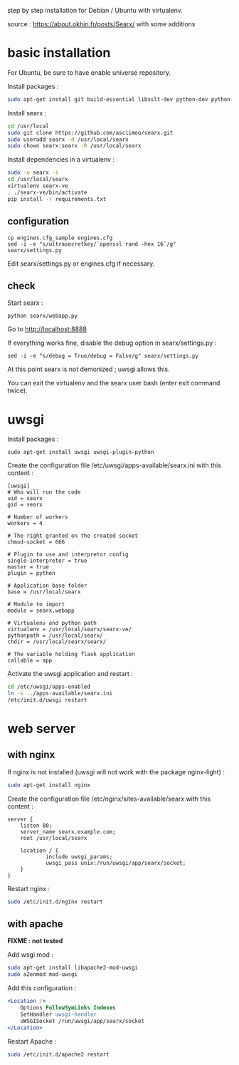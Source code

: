 step by step installation for Debian / Ubuntu with virtualenv.

source : https://about.okhin.fr/posts/Searx/ with some additions

# basic installation

For Ubuntu, be sure to have enable universe repository.

Install packages :
```sh
sudo apt-get install git build-essential libxslt-dev python-dev python-virtualenv
```
Install searx :
```sh
cd /usr/local
sudo git clone https://github.com/asciimoo/searx.git
sudo useradd searx -d /usr/local/searx
sudo chown searx:searx -R /usr/local/searx
```

Install dependencies in a virtualenv :
```sh
sudo -u searx -i
cd /usr/local/searx
virtualenv searx-ve
. ./searx-ve/bin/activate
pip install -r requirements.txt
```

## configuration
```
cp engines.cfg_sample engines.cfg
sed -i -e "s/ultrasecretkey/`openssl rand -hex 16`/g" searx/settings.py
```

Edit searx/settings.py or engines.cfg if necessary.

## check
Start searx :
```
python searx/webapp.py
```

Go to [http://localhost:8888](http://localhost:8888)

If everything works fine, disable the debug option in searx/settings.py :
```
sed -i -e "s/debug = True/debug = False/g" searx/settings.py
```

At this point searx is not demonized ; uwsgi allows this.

You can exit the virtualenv and the searx user bash (enter exit command twice).

# uwsgi

Install packages :
```
sudo apt-get install uwsgi uwsgi-plugin-python
```

Create the configuration file /etc/uwsgi/apps-available/searx.ini with this content :
```
[uwsgi]
# Who will run the code
uid = searx
gid = searx

# Number of workers
workers = 4

# The right granted on the created socket
chmod-socket = 666

# Plugin to use and interpretor config
single-interpreter = true
master = true
plugin = python

# Application base folder
base = /usr/local/searx

# Module to import
module = searx.webapp

# Virtualenv and python path
virtualenv = /usr/local/searx/searx-ve/
pythonpath = /usr/local/searx/
chdir = /usr/local/searx/searx/

# The variable holding flask application
callable = app
```

Activate the uwsgi application and restart :
```sh
cd /etc/uwsgi/apps-enabled
ln -s ../apps-available/searx.ini
/etc/init.d/uwsgi restart
```

# web server

## with nginx
If nginx is not installed (uwsgi will not work with the package nginx-light) :
```sh
sudo apt-get install nginx
```

Create the configuration file /etc/nginx/sites-available/searx with this content :
```Nginx
server {
    listen 80;
    server_name searx.example.com;
    root /usr/local/searx

    location / {
            include uwsgi_params;
            uwsgi_pass unix:/run/uwsgi/app/searx/socket;
    }
}
```

Restart nginx :
```sh
sudo /etc/init.d/nginx restart
```

## with apache 
**FIXME : not tested**

Add wsgi mod :
```sh
sudo apt-get install libapache2-mod-uwsgi
sudo a2enmod mod-uwsgi
```

Add this configuration :
```apache
<Location />
    Options FollowSymLinks Indexes
    SetHandler uwsgi-handler
    uWSGISocket /run/uwsgi/app/searx/socket
</Location>
```

Restart Apache :
```sh
sudo /etc/init.d/apache2 restart
```